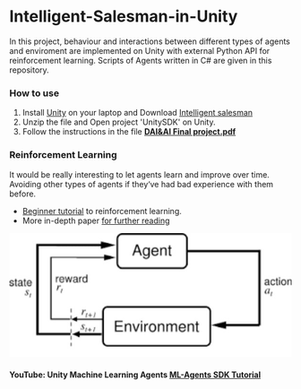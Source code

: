 # Intelligent-Salesman-in-Unity
In this project, behaviour and interactions between different types of agents and enviroment are implemented on Unity with external Python API for reinforcement learning. Scripts of Agents written in C# are given in this repository. 
### How to use
1. Install [Unity](https://unity3d.com/get-unity/download) on your laptop and Download [Intelligent salesman](https://drive.google.com/open?id=1X-ujxuTZNs1tK2n6g2PpQPVvguA_ShW5)
2. Unzip the file and Open project 'UnitySDK' on Unity.
3. Follow the instructions in the file [**DAI&AI Final project.pdf**](https://github.com/R-Qu/Reinforcement-Learning-with-Unity/blob/master/DAI%26AI_Final_Project.pdf)
### Reinforcement Learning
It would be really interesting to let agents learn and improve over time. Avoiding other types of agents if they‘ve had bad experience with them before.  
* [Beginner tutorial](https://medium.freecodecamp.org/an-introduction-to-reinforcement-learning-4339519de419) to reinforcement learning.  
* More in-depth paper [for further reading](https://skymind.ai/wiki/deep-reinforcement-learning)  

![RL](https://github.com/R-Qu/Intelligent-Salesman-in-Unity/blob/master/Images/ReinforcementLearning.jpg)  
#### YouTube: Unity Machine Learning Agents [ML-Agents SDK Tutorial](https://www.youtube.com/watch?v=32wtJZ3yRfw&list=PLX2vGYjWbI0R08eWQkO7nQkGiicHAX7IX) 

